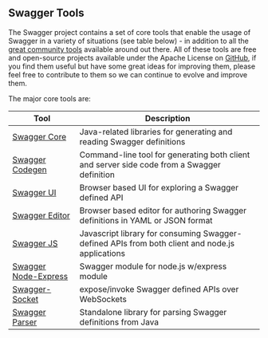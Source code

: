 ## Swagger Tools
The Swagger project contains a set of core tools that enable the usage of Swagger in a variety of situations (see table below) - in addition to all the [great community tools](open-source-integrations) available around out there. All of these tools are free and open-source projects available under the Apache License on [GitHub](https://github.com/swagger-api), if you find them useful but have some great ideas for improving them, please feel free to contribute to them so we can continue to evolve and improve them.

The major core tools are:

Tool | Description 
--- | ---
[Swagger Core](swagger-core) | Java-related libraries for generating and reading Swagger definitions
[Swagger Codegen](swagger-codegen) | Command-line tool for generating both client and server side code from a Swagger definition
[Swagger UI](swagger-ui) | Browser based UI for exploring a Swagger defined API
[Swagger Editor](swagger-editor) | Browser based editor for authoring Swagger definitions in YAML or JSON format
[Swagger JS](https://github.com/swagger-api/swagger-js) | Javascript library for consuming Swagger-defined APIs from both client and node.js applications
[Swagger Node-Express](https://github.com/swagger-api/swagger-node-express) | Swagger module for node.js w/express module
[Swagger-Socket](https://github.com/swagger-api/swagger-socket) | expose/invoke Swagger defined APIs over WebSockets
[Swagger Parser](https://github.com/swagger-api/swagger-parser) | Standalone library for parsing Swagger definitions from Java
